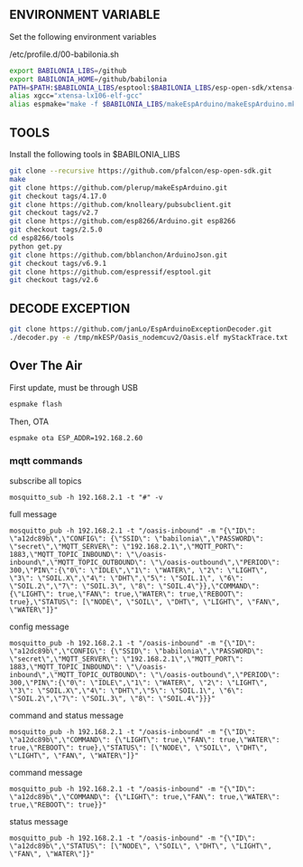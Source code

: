 ## ENVIRONMENT VARIABLE
Set the following environment variables

/etc/profile.d/00-babilonia.sh
```bash
export BABILONIA_LIBS=/github
export BABILONIA_HOME=/github/babilonia
PATH=$PATH:$BABILONIA_LIBS/esptool:$BABILONIA_LIBS/esp-open-sdk/xtensa-lx106-elf/bin
alias xgcc="xtensa-lx106-elf-gcc"
alias espmake="make -f $BABILONIA_LIBS/makeEspArduino/makeEspArduino.mk"
```



## TOOLS
Install the following tools in $BABILONIA_LIBS
```bash
git clone --recursive https://github.com/pfalcon/esp-open-sdk.git
make
git clone https://github.com/plerup/makeEspArduino.git
git checkout tags/4.17.0
git clone https://github.com/knolleary/pubsubclient.git
git checkout tags/v2.7
git clone https://github.com/esp8266/Arduino.git esp8266
git checkout tags/2.5.0
cd esp8266/tools
python get.py
git clone https://github.com/bblanchon/ArduinoJson.git
git checkout tags/v6.9.1
git clone https://github.com/espressif/esptool.git
git checkout tags/v2.6
```

## DECODE EXCEPTION
```bash
git clone https://github.com/janLo/EspArduinoExceptionDecoder.git
./decoder.py -e /tmp/mkESP/Oasis_nodemcuv2/Oasis.elf myStackTrace.txt
```
## Over The Air
First update, must be through USB
```bash
espmake flash
```
Then, OTA
```bash
espmake ota ESP_ADDR=192.168.2.60
```

### mqtt commands

subscribe all topics
```
mosquitto_sub -h 192.168.2.1 -t "#" -v
```
full message
```
mosquitto_pub -h 192.168.2.1 -t "/oasis-inbound" -m "{\"ID\": \"a12dc89b\",\"CONFIG\": {\"SSID\": \"babilonia\",\"PASSWORD\": \"secret\",\"MQTT_SERVER\": \"192.168.2.1\",\"MQTT_PORT\": 1883,\"MQTT_TOPIC_INBOUND\": \"\/oasis-inbound\",\"MQTT_TOPIC_OUTBOUND\": \"\/oasis-outbound\",\"PERIOD\": 300,\"PIN\":{\"0\": \"IDLE\",\"1\": \"WATER\", \"2\": \"LIGHT\", \"3\": \"SOIL.X\",\"4\": \"DHT\",\"5\": \"SOIL.1\", \"6\": \"SOIL.2\",\"7\": \"SOIL.3\", \"8\": \"SOIL.4\"}},\"COMMAND\": {\"LIGHT\": true,\"FAN\": true,\"WATER\": true,\"REBOOT\": true},\"STATUS\": [\"NODE\", \"SOIL\", \"DHT\", \"LIGHT\", \"FAN\", \"WATER\"]}"
```

config message
```
mosquitto_pub -h 192.168.2.1 -t "/oasis-inbound" -m "{\"ID\": \"a12dc89b\",\"CONFIG\": {\"SSID\": \"babilonia\",\"PASSWORD\": \"secret\",\"MQTT_SERVER\": \"192.168.2.1\",\"MQTT_PORT\": 1883,\"MQTT_TOPIC_INBOUND\": \"\/oasis-inbound\",\"MQTT_TOPIC_OUTBOUND\": \"\/oasis-outbound\",\"PERIOD\": 300,\"PIN\":{\"0\": \"IDLE\",\"1\": \"WATER\", \"2\": \"LIGHT\", \"3\": \"SOIL.X\",\"4\": \"DHT\",\"5\": \"SOIL.1\", \"6\": \"SOIL.2\",\"7\": \"SOIL.3\", \"8\": \"SOIL.4\"}}}"
```
command and status message
```
mosquitto_pub -h 192.168.2.1 -t "/oasis-inbound" -m "{\"ID\": \"a12dc89b\",\"COMMAND\": {\"LIGHT\": true,\"FAN\": true,\"WATER\": true,\"REBOOT\": true},\"STATUS\": [\"NODE\", \"SOIL\", \"DHT\", \"LIGHT\", \"FAN\", \"WATER\"]}"
```

command message
```
mosquitto_pub -h 192.168.2.1 -t "/oasis-inbound" -m "{\"ID\": \"a12dc89b\",\"COMMAND\": {\"LIGHT\": true,\"FAN\": true,\"WATER\": true,\"REBOOT\": true}}"
```

status message
```
mosquitto_pub -h 192.168.2.1 -t "/oasis-inbound" -m "{\"ID\": \"a12dc89b\",\"STATUS\": [\"NODE\", \"SOIL\", \"DHT\", \"LIGHT\", \"FAN\", \"WATER\"]}"
```
